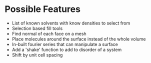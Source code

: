 # Possible Features

- List of known solvents with know densities to select from
- Selection based fill tools
- Find normal of each face on a mesh
- Place molecules around the surface instead of the whole volume
- In-built fourier series that can manipulate a surface
- Add a 'shake' function to add to disorder of a system
- Shift by unit cell spacing
